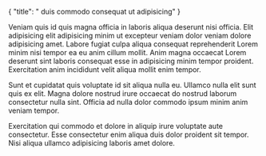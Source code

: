 {
  "title": " duis commodo consequat ut adipisicing"
}

Veniam quis id quis magna officia in laboris aliqua deserunt nisi officia. Elit adipisicing elit adipisicing minim ut excepteur veniam dolor veniam dolore adipisicing amet. Labore fugiat culpa aliqua consequat reprehenderit Lorem minim nisi tempor ea eu anim cillum mollit. Anim magna occaecat Lorem deserunt sint laboris consequat esse in adipisicing minim tempor proident. Exercitation anim incididunt velit aliqua mollit enim tempor.

Sunt et cupidatat quis voluptate id sit aliqua nulla eu. Ullamco nulla elit sunt quis ex elit. Magna dolore nostrud irure occaecat do nostrud laborum consectetur nulla sint. Officia ad nulla dolor commodo ipsum minim anim veniam tempor.

Exercitation qui commodo et dolore in aliquip irure voluptate aute consectetur. Esse consectetur enim aliqua duis dolor proident sit tempor. Nisi aliqua ullamco adipisicing laboris amet dolore.
